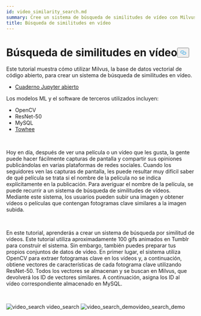 ```yaml
---
id: video_similarity_search.md
summary: Cree un sistema de búsqueda de similitudes de vídeo con Milvus.
title: Búsqueda de similitudes en vídeo
---
```

<h1 id="Video-Similarity-Search" class="common-anchor-header">Búsqueda de similitudes en vídeo<button data-href="#Video-Similarity-Search" class="anchor-icon" translate="no">
      <svg translate="no"
        aria-hidden="true"
        focusable="false"
        height="20"
        version="1.1"
        viewBox="0 0 16 16"
        width="16"
      >
        <path
          fill="#0092E4"
          fill-rule="evenodd"
          d="M4 9h1v1H4c-1.5 0-3-1.69-3-3.5S2.55 3 4 3h4c1.45 0 3 1.69 3 3.5 0 1.41-.91 2.72-2 3.25V8.59c.58-.45 1-1.27 1-2.09C10 5.22 8.98 4 8 4H4c-.98 0-2 1.22-2 2.5S3 9 4 9zm9-3h-1v1h1c1 0 2 1.22 2 2.5S13.98 12 13 12H9c-.98 0-2-1.22-2-2.5 0-.83.42-1.64 1-2.09V6.25c-1.09.53-2 1.84-2 3.25C6 11.31 7.55 13 9 13h4c1.45 0 3-1.69 3-3.5S14.5 6 13 6z"
        ></path>
      </svg>
    </button></h1><p>Este tutorial muestra cómo utilizar Milvus, la base de datos vectorial de código abierto, para crear un sistema de búsqueda de similitudes en vídeo.</p>
<ul>
<li><a href="https://github.com/towhee-io/examples/tree/main/video/reverse_video_search">Cuaderno Jupyter abierto</a></li>
</ul>
<p>Los modelos ML y el software de terceros utilizados incluyen:</p>
<ul>
<li>OpenCV</li>
<li>ResNet-50</li>
<li>MySQL</li>
<li><a href="https://towhee.io/">Towhee</a></li>
</ul>
<p><br/></p>
<p>Hoy en día, después de ver una película o un vídeo que les gusta, la gente puede hacer fácilmente capturas de pantalla y compartir sus opiniones publicándolas en varias plataformas de redes sociales. Cuando los seguidores ven las capturas de pantalla, les puede resultar muy difícil saber de qué película se trata si el nombre de la película no se indica explícitamente en la publicación. Para averiguar el nombre de la película, se puede recurrir a un sistema de búsqueda de similitudes de vídeos. Mediante este sistema, los usuarios pueden subir una imagen y obtener vídeos o películas que contengan fotogramas clave similares a la imagen subida.</p>
<p><br/></p>
<p>En este tutorial, aprenderás a crear un sistema de búsqueda por similitud de vídeos. Este tutorial utiliza aproximadamente 100 gifs animados en Tumblr para construir el sistema. Sin embargo, también puedes preparar tus propios conjuntos de datos de vídeo. En primer lugar, el sistema utiliza OpenCV para extraer fotogramas clave en los vídeos y, a continuación, obtiene vectores de características de cada fotograma clave utilizando ResNet-50. Todos los vectores se almacenan y se buscan en Milvus, que devolverá los ID de vectores similares. A continuación, asigna los ID al vídeo correspondiente almacenado en MySQL.</p>
<p><br/></p>
<p>
  
   <span class="img-wrapper"> <img translate="no" src="/docs/v2.4.x/assets/video_search.png" alt="video_search" class="doc-image" id="video_search" />
   </span> <span class="img-wrapper"> <span>video_search</span> <img translate="no" src="/docs/v2.4.x/assets/video_search_demo.gif" alt="video_search_demo" class="doc-image" id="video_search_demo" /><span>video_search_demo</span> </span></p>
